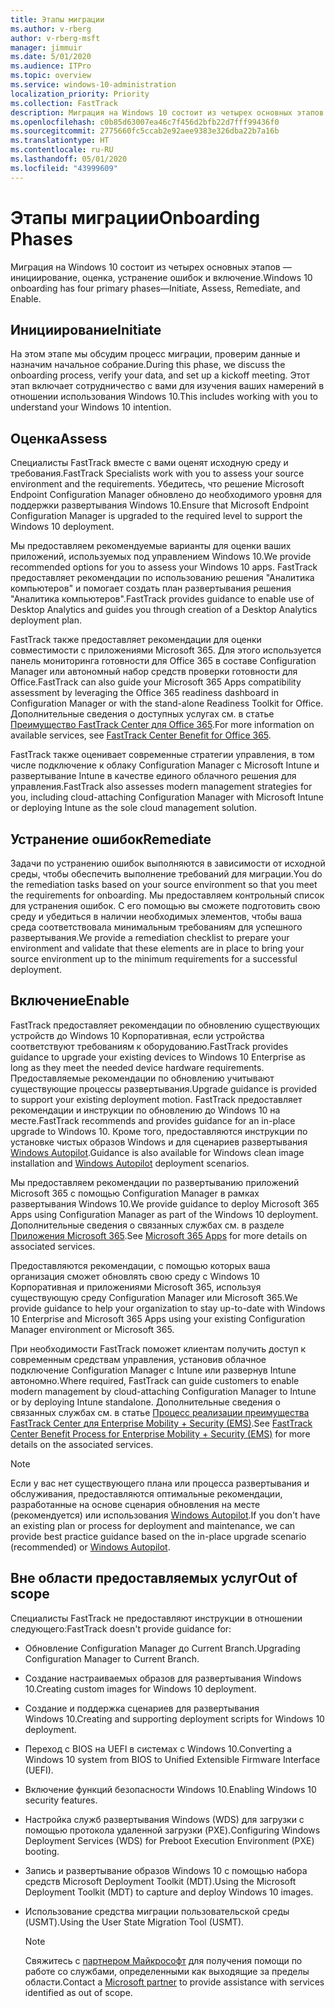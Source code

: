 ```yaml
---
title: Этапы миграции
ms.author: v-rberg
author: v-rberg-msft
manager: jimmuir
ms.date: 5/01/2020
ms.audience: ITPro
ms.topic: overview
ms.service: windows-10-administration
localization_priority: Priority
ms.collection: FastTrack
description: Миграция на Windows 10 состоит из четырех основных этапов — инициирование, оценка, устранение ошибок и включение.
ms.openlocfilehash: c0b85d63007ea46c7f456d2bfb22d7fff99436f0
ms.sourcegitcommit: 2775660fc5ccab2e92aee9383e326dba22b7a16b
ms.translationtype: HT
ms.contentlocale: ru-RU
ms.lasthandoff: 05/01/2020
ms.locfileid: "43999609"
---
```

# <a name="onboarding-phases"></a><span data-ttu-id="1427c-103">Этапы миграции</span><span class="sxs-lookup"><span data-stu-id="1427c-103">Onboarding Phases</span></span>

<span data-ttu-id="1427c-104">Миграция на Windows 10 состоит из четырех основных этапов — инициирование, оценка, устранение ошибок и включение.</span><span class="sxs-lookup"><span data-stu-id="1427c-104">Windows 10 onboarding has four primary phases—Initiate, Assess, Remediate, and Enable.</span></span>

## <a name="initiate"></a><span data-ttu-id="1427c-105">Инициирование</span><span class="sxs-lookup"><span data-stu-id="1427c-105">Initiate</span></span>

<span data-ttu-id="1427c-106">На этом этапе мы обсудим процесс миграции, проверим данные и назначим начальное собрание.</span><span class="sxs-lookup"><span data-stu-id="1427c-106">During this phase, we discuss the onboarding process, verify your data, and set up a kickoff meeting.</span></span> <span data-ttu-id="1427c-107">Этот этап включает сотрудничество с вами для изучения ваших намерений в отношении использования Windows 10.</span><span class="sxs-lookup"><span data-stu-id="1427c-107">This includes working with you to understand your Windows 10 intention.</span></span>

## <a name="assess"></a><span data-ttu-id="1427c-108">Оценка</span><span class="sxs-lookup"><span data-stu-id="1427c-108">Assess</span></span>

<span data-ttu-id="1427c-109">Специалисты FastTrack вместе с вами оценят исходную среду и требования.</span><span class="sxs-lookup"><span data-stu-id="1427c-109">FastTrack Specialists work with you to assess your source environment and the requirements.</span></span> <span data-ttu-id="1427c-110">Убедитесь, что решение Microsoft Endpoint Configuration Manager обновлено до необходимого уровня для поддержки развертывания Windows 10.</span><span class="sxs-lookup"><span data-stu-id="1427c-110">Ensure that Microsoft Endpoint Configuration Manager is upgraded to the required level to support the Windows 10 deployment.</span></span> 

<span data-ttu-id="1427c-111">Мы предоставляем рекомендуемые варианты для оценки ваших приложений, используемых под управлением Windows 10.</span><span class="sxs-lookup"><span data-stu-id="1427c-111">We provide recommended options for you to assess your Windows 10 apps.</span></span> <span data-ttu-id="1427c-112">FastTrack предоставляет рекомендации по использованию решения "Аналитика компьютеров" и помогает создать план развертывания решения "Аналитика компьютеров".</span><span class="sxs-lookup"><span data-stu-id="1427c-112">FastTrack provides guidance to enable use of Desktop Analytics and guides you through creation of a Desktop Analytics deployment plan.</span></span>

<span data-ttu-id="1427c-113">FastTrack также предоставляет рекомендации для оценки совместимости с приложениями Microsoft 365. Для этого используется панель мониторинга готовности для Office 365 в составе Configuration Manager или автономный набор средств проверки готовности для Office.</span><span class="sxs-lookup"><span data-stu-id="1427c-113">FastTrack can also guide your Microsoft 365 Apps compatibility assessment by leveraging the Office 365 readiness dashboard in Configuration Manager or with the stand-alone Readiness Toolkit for Office.</span></span> <span data-ttu-id="1427c-114">Дополнительные сведения о доступных услугах см. в статье [Преимущество FastTrack Center для Office 365](O365-fasttrack-benefit-for-office-365.md).</span><span class="sxs-lookup"><span data-stu-id="1427c-114">For more information on available services, see [FastTrack Center Benefit for Office 365](O365-fasttrack-benefit-for-office-365.md).</span></span> 

<span data-ttu-id="1427c-115">FastTrack также оценивает современные стратегии управления, в том числе подключение к облаку Configuration Manager с Microsoft Intune и развертывание Intune в качестве единого облачного решения для управления.</span><span class="sxs-lookup"><span data-stu-id="1427c-115">FastTrack also assesses modern management strategies for you, including cloud-attaching Configuration Manager with Microsoft Intune or deploying Intune as the sole cloud management solution.</span></span>

## <a name="remediate"></a><span data-ttu-id="1427c-116">Устранение ошибок</span><span class="sxs-lookup"><span data-stu-id="1427c-116">Remediate</span></span>

<span data-ttu-id="1427c-117">Задачи по устранению ошибок выполняются в зависимости от исходной среды, чтобы обеспечить выполнение требований для миграции.</span><span class="sxs-lookup"><span data-stu-id="1427c-117">You do the remediation tasks based on your source environment so that you meet the requirements for onboarding.</span></span> <span data-ttu-id="1427c-118">Мы предоставляем контрольный список для устранения ошибок. С его помощью вы сможете подготовить свою среду и убедиться в наличии необходимых элементов, чтобы ваша среда соответствовала минимальным требованиям для успешного развертывания.</span><span class="sxs-lookup"><span data-stu-id="1427c-118">We provide a remediation checklist to prepare your environment and validate that these elements are in place to bring your source environment up to the minimum requirements for a successful deployment.</span></span> 

## <a name="enable"></a><span data-ttu-id="1427c-119">Включение</span><span class="sxs-lookup"><span data-stu-id="1427c-119">Enable</span></span>

<span data-ttu-id="1427c-120">FastTrack предоставляет рекомендации по обновлению существующих устройств до Windows 10 Корпоративная, если устройства соответствуют требованиям к оборудованию.</span><span class="sxs-lookup"><span data-stu-id="1427c-120">FastTrack provides guidance to upgrade your existing devices to Windows 10 Enterprise as long as they meet the needed device hardware requirements.</span></span> <span data-ttu-id="1427c-121">Предоставляемые рекомендации по обновлению учитывают существующие процессы развертывания.</span><span class="sxs-lookup"><span data-stu-id="1427c-121">Upgrade guidance is provided to support your existing deployment motion.</span></span> <span data-ttu-id="1427c-122">FastTrack предоставляет рекомендации и инструкции по обновлению до Windows 10 на месте.</span><span class="sxs-lookup"><span data-stu-id="1427c-122">FastTrack recommends and provides guidance for an in-place upgrade to Windows 10.</span></span> <span data-ttu-id="1427c-123">Кроме того, предоставляются инструкции по установке чистых образов Windows и для сценариев развертывания [Windows Autopilot](EMS-onboarding-phases.md#windows-autopilot).</span><span class="sxs-lookup"><span data-stu-id="1427c-123">Guidance is also available for Windows clean image installation and [Windows Autopilot](EMS-onboarding-phases.md#windows-autopilot) deployment scenarios.</span></span> 

<span data-ttu-id="1427c-124">Мы предоставляем рекомендации по развертыванию приложений Microsoft 365 с помощью Configuration Manager в рамках развертывания Windows 10.</span><span class="sxs-lookup"><span data-stu-id="1427c-124">We provide guidance to deploy Microsoft 365 Apps using Configuration Manager as part of the Windows 10 deployment.</span></span> <span data-ttu-id="1427c-125">Дополнительные сведения о связанных службах см. в разделе [Приложения Microsoft 365](O365-onboarding-and-migration.md#microsoft-365-apps).</span><span class="sxs-lookup"><span data-stu-id="1427c-125">See [Microsoft 365 Apps](O365-onboarding-and-migration.md#microsoft-365-apps) for more details on associated services.</span></span>

<span data-ttu-id="1427c-126">Предоставляются рекомендации, с помощью которых ваша организация сможет обновлять свою среду с Windows 10 Корпоративная и приложениями Microsoft 365, используя существующую среду Configuration Manager или Microsoft 365.</span><span class="sxs-lookup"><span data-stu-id="1427c-126">We provide guidance to help your organization to stay up-to-date with Windows 10 Enterprise and Microsoft 365 Apps using your existing Configuration Manager environment or Microsoft 365.</span></span>

<span data-ttu-id="1427c-127">При необходимости FastTrack поможет клиентам получить доступ к современным средствам управления, установив облачное подключение Configuration Manager с Intune или развернув Intune автономно.</span><span class="sxs-lookup"><span data-stu-id="1427c-127">Where required, FastTrack can guide customers to enable modern management by cloud-attaching Configuration Manager to Intune or by deploying Intune standalone.</span></span> <span data-ttu-id="1427c-128">Дополнительные сведения о связанных службах см. в статье [Процесс реализации преимущества FastTrack Center для Enterprise Mobility + Security (EMS)](EMS-fasttrack-process.md).</span><span class="sxs-lookup"><span data-stu-id="1427c-128">See [FastTrack Center Benefit Process for Enterprise Mobility + Security (EMS)](EMS-fasttrack-process.md) for more details on the associated services.</span></span>

> [!NOTE]
> <span data-ttu-id="1427c-129">Если у вас нет существующего плана или процесса развертывания и обслуживания, предоставляются оптимальные рекомендации, разработанные на основе сценария обновления на месте (рекомендуется) или использования [Windows Autopilot](EMS-onboarding-phases.md#windows-autopilot).</span><span class="sxs-lookup"><span data-stu-id="1427c-129">If you don't have an existing plan or process for deployment and maintenance, we can provide best practice guidance based on the in-place upgrade scenario (recommended) or [Windows Autopilot](EMS-onboarding-phases.md#windows-autopilot).</span></span>

## <a name="out-of-scope"></a><span data-ttu-id="1427c-130">Вне области предоставляемых услуг</span><span class="sxs-lookup"><span data-stu-id="1427c-130">Out of scope</span></span>

<span data-ttu-id="1427c-131">Специалисты FastTrack не предоставляют инструкции в отношении следующего:</span><span class="sxs-lookup"><span data-stu-id="1427c-131">FastTrack doesn't provide guidance for:</span></span>

- <span data-ttu-id="1427c-132">Обновление Configuration Manager до Current Branch.</span><span class="sxs-lookup"><span data-stu-id="1427c-132">Upgrading Configuration Manager to Current Branch.</span></span>
- <span data-ttu-id="1427c-133">Создание настраиваемых образов для развертывания Windows 10.</span><span class="sxs-lookup"><span data-stu-id="1427c-133">Creating custom images for Windows 10 deployment.</span></span>
- <span data-ttu-id="1427c-134">Создание и поддержка сценариев для развертывания Windows 10.</span><span class="sxs-lookup"><span data-stu-id="1427c-134">Creating and supporting deployment scripts for Windows 10 deployment.</span></span>
- <span data-ttu-id="1427c-135">Переход с BIOS на UEFI в системах с Windows 10.</span><span class="sxs-lookup"><span data-stu-id="1427c-135">Converting a Windows 10 system from BIOS to Unified Extensible Firmware Interface (UEFI).</span></span>
- <span data-ttu-id="1427c-136">Включение функций безопасности Windows 10.</span><span class="sxs-lookup"><span data-stu-id="1427c-136">Enabling Windows 10 security features.</span></span> 
- <span data-ttu-id="1427c-137">Настройка служб развертывания Windows (WDS) для загрузки с помощью протокола удаленной загрузки (PXE).</span><span class="sxs-lookup"><span data-stu-id="1427c-137">Configuring Windows Deployment Services (WDS) for Preboot Execution Environment (PXE) booting.</span></span>
- <span data-ttu-id="1427c-138">Запись и развертывание образов Windows 10 с помощью набора средств Microsoft Deployment Toolkit (MDT).</span><span class="sxs-lookup"><span data-stu-id="1427c-138">Using the Microsoft Deployment Toolkit (MDT) to capture and deploy Windows 10 images.</span></span>
- <span data-ttu-id="1427c-139">Использование средства миграции пользовательской среды (USMT).</span><span class="sxs-lookup"><span data-stu-id="1427c-139">Using the User State Migration Tool (USMT).</span></span>

  > [!NOTE]
  > <span data-ttu-id="1427c-140">Свяжитесь с [партнером Майкрософт](https://go.microsoft.com/fwlink/?linkid=2080150) для получения помощи по работе со службами, определенными как выходящие за пределы области.</span><span class="sxs-lookup"><span data-stu-id="1427c-140">Contact a [Microsoft partner](https://go.microsoft.com/fwlink/?linkid=2080150) to provide assistance with services identified as out of scope.</span></span>

 